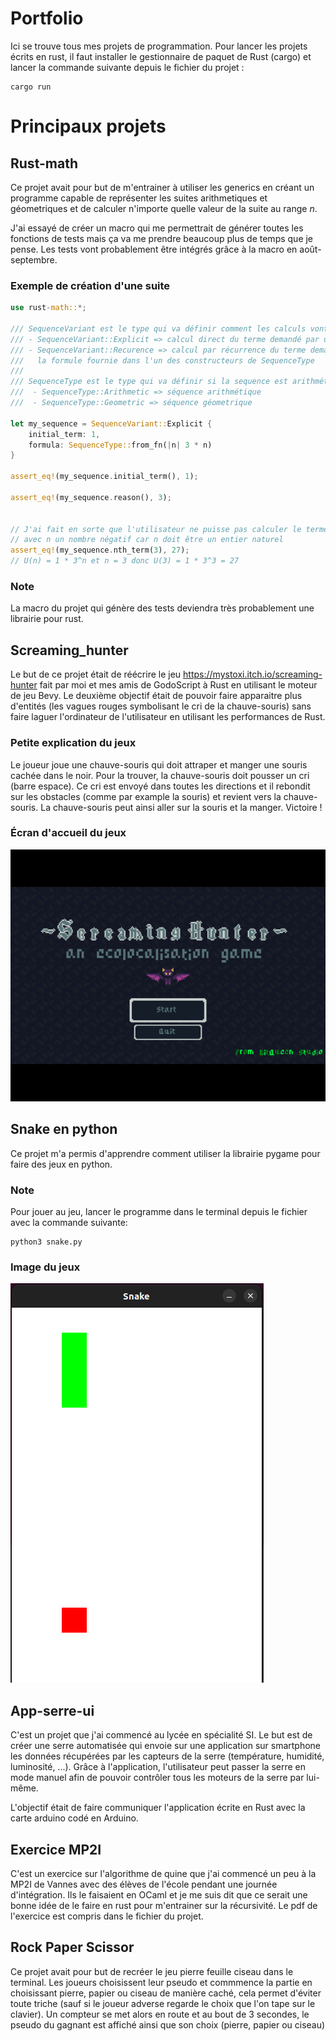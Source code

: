 # Portfolio

Ici se trouve tous mes projets de programmation. Pour lancer les projets écrits en rust, il faut installer le gestionnaire de paquet de Rust (cargo) et lancer la commande suivante depuis le fichier du projet :
```
cargo run
```

# Principaux projets

## Rust-math

Ce projet avait pour but de m'entrainer à utiliser les generics en créant un programme capable de représenter les suites arithmetiques et géometriques et de calculer n'importe quelle valeur de la suite au range $n$.

J'ai essayé de créer un macro qui me permettrait de générer toutes les fonctions de tests mais ça va me prendre beaucoup plus de temps que je pense. Les tests vont probablement être intégrés grâce à la macro en août-septembre.

### Exemple de création d'une suite

```rs
use rust-math::*;

/// SequenceVariant est le type qui va définir comment les calculs vont être effectués: 
/// - SequenceVariant::Explicit => calcul direct du terme demandé par une formule explicite
/// - SequenceVariant::Recurence => calcul par récurrence du terme demandé par
///   la formule fournie dans l'un des constructeurs de SequenceType
/// 
/// SequenceType est le type qui va définir si la sequence est arithmétique ou géometrique
///  - SequenceType::Arithmetic => séquence arithmétique
///  - SequenceType::Geometric => séquence géometrique

let my_sequence = SequenceVariant::Explicit {
    initial_term: 1,
    formula: SequenceType::from_fn(|n| 3 * n)
}

assert_eq!(my_sequence.initial_term(), 1);

assert_eq!(my_sequence.reason(), 3);


// J'ai fait en sorte que l'utilisateur ne puisse pas calculer le terme n 
// avec n un nombre négatif car n doit être un entier naturel
assert_eq!(my_sequence.nth_term(3), 27);
// U(n) = 1 * 3^n et n = 3 donc U(3) = 1 * 3^3 = 27
```

### Note

La macro du projet qui génère des tests deviendra très probablement une librairie pour rust.

## Screaming_hunter

Le but de ce projet était de réécrire le jeu https://mystoxi.itch.io/screaming-hunter fait par moi et mes amis de GodoScript à Rust en utilisant le moteur de jeu Bevy. Le deuxième objectif était de pouvoir faire apparaitre plus d'entités (les vagues rouges symbolisant le cri de la chauve-souris) sans faire laguer l'ordinateur de l'utilisateur en utilisant les performances de Rust.

### Petite explication du jeux

Le joueur joue une chauve-souris qui doit attraper et manger une souris cachée dans le noir. Pour la trouver, la chauve-souris doit pousser un cri (barre espace). Ce cri est envoyé dans toutes les directions et il rebondit sur les obstacles (comme par example la souris) et revient vers la chauve-souris. La chauve-souris peut ainsi aller sur la souris et la manger. Victoire !

### Écran d'accueil du jeux

![Capture d'écran du jeu Screaming Hunter](capture-decran-screaming-hunter.png)

## Snake en python

Ce projet m'a permis d'apprendre comment utiliser la librairie pygame pour faire des jeux en python.

### Note

Pour jouer au jeu, lancer le programme dans le terminal depuis le fichier avec la commande suivante:
```
python3 snake.py
```

### Image du jeux

![Capture d'écran du jeu snake écrit en python](Snake-python-gameplay.png)

## App-serre-ui

C'est un projet que j'ai commencé au lycée en spécialité SI. Le but est de créer une serre automatisée qui envoie sur une application sur smartphone les données récupérées par les capteurs de la serre (température, humidité, luminosité, ...). Grâce à l'application, l'utilisateur peut passer la serre en mode manuel afin de pouvoir contrôler tous les moteurs de la serre par lui-même.

L'objectif était de faire communiquer l'application écrite en Rust avec la carte arduino codé en Arduino.

## Exercice MP2I

C'est un exercice sur l'algorithme de quine que j'ai commencé un peu à la MP2I de Vannes avec des élèves de l'école pendant une journée d'intégration. Ils le faisaient en OCaml et je me suis dit que ce serait une bonne idée de le faire en rust pour m'entrainer sur la récursivité. Le pdf de l'exercice est compris dans le fichier du projet.

## Rock Paper Scissor 

Ce projet avait pour but de recréer le jeu pierre feuille ciseau dans le terminal. Les joueurs choisissent leur pseudo et commmence la partie en choisissant pierre, papier ou ciseau de manière caché, cela permet d'éviter toute triche (sauf si le joueur adverse regarde le choix que l'on tape sur le clavier). Un compteur se met alors en route et au bout de 3 secondes, le pseudo du gagnant est affiché ainsi que son choix (pierre, papier ou ciseau)
